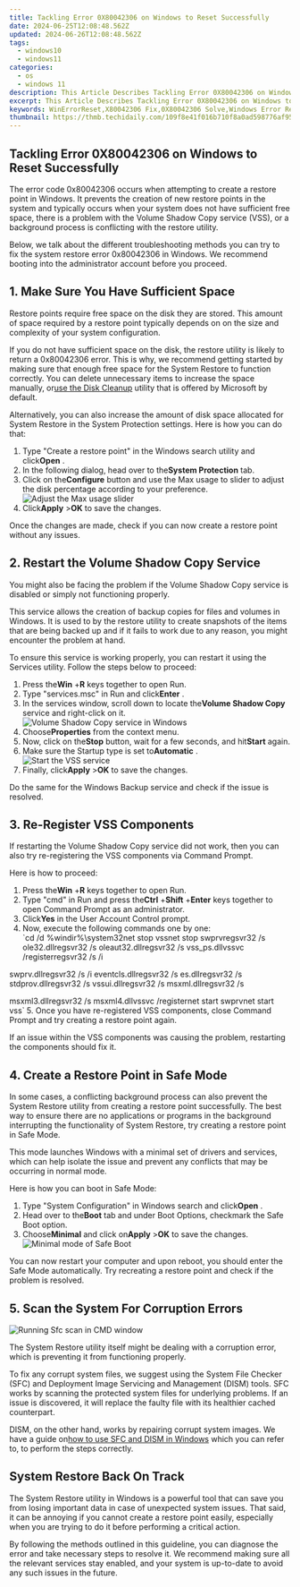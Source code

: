 ```yaml
---
title: Tackling Error 0X80042306 on Windows to Reset Successfully
date: 2024-06-25T12:08:48.562Z
updated: 2024-06-26T12:08:48.562Z
tags:
  - windows10
  - windows11
categories:
  - os
  - windows 11
description: This Article Describes Tackling Error 0X80042306 on Windows to Reset Successfully
excerpt: This Article Describes Tackling Error 0X80042306 on Windows to Reset Successfully
keywords: WinErrorReset,X80042306 Fix,0X80042306 Solve,Windows Error Reset,System XP Error,Successful Reset Window,OS Error Code 0X80042306
thumbnail: https://thmb.techidaily.com/109f8e41f016b710f8a0ad598776af950e5e0ec716fb01a083b32b51c83dd241.jpg
---
```


## Tackling Error 0X80042306 on Windows to Reset Successfully

 The error code 0x80042306 occurs when attempting to create a restore point in Windows. It prevents the creation of new restore points in the system and typically occurs when your system does not have sufficient free space, there is a problem with the Volume Shadow Copy service (VSS), or a background process is conflicting with the restore utility.

 Below, we talk about the different troubleshooting methods you can try to fix the system restore error 0x80042306 in Windows. We recommend booting into the administrator account before you proceed.

## 1\. Make Sure You Have Sufficient Space

 Restore points require free space on the disk they are stored. This amount of space required by a restore point typically depends on on the size and complexity of your system configuration.

 If you do not have sufficient space on the disk, the restore utility is likely to return a 0x80042306 error. This is why, we recommend getting started by making sure that enough free space for the System Restore to function correctly. You can delete unnecessary items to increase the space manually, or[use the Disk Cleanup](https://www.makeuseof.com/tag/best-way-clean-windows-10-step-step-guide/) utility that is offered by Microsoft by default.

 Alternatively, you can also increase the amount of disk space allocated for System Restore in the System Protection settings. Here is how you can do that:

1. Type "Create a restore point" in the Windows search utility and click**Open** .
2. In the following dialog, head over to the**System Protection** tab.
3. Click on the**Configure** button and use the Max usage to slider to adjust the disk percentage according to your preference.  
![Adjust the Max usage slider](https://static1.makeuseofimages.com/wordpress/wp-content/uploads/2023/04/restore-point-usage.jpg)
4. Click**Apply** \>**OK** to save the changes.

 Once the changes are made, check if you can now create a restore point without any issues.

## 2\. Restart the Volume Shadow Copy Service

 You might also be facing the problem if the Volume Shadow Copy service is disabled or simply not functioning properly.

 This service allows the creation of backup copies for files and volumes in Windows. It is used to by the restore utility to create snapshots of the items that are being backed up and if it fails to work due to any reason, you might encounter the problem at hand.

 To ensure this service is working properly, you can restart it using the Services utility. Follow the steps below to proceed:

1. Press the**Win** +**R** keys together to open Run.
2. Type "services.msc" in Run and click**Enter** .
3. In the services window, scroll down to locate the**Volume Shadow Copy** service and right-click on it.  
![Volume Shadow Copy service in Windows](https://static1.makeuseofimages.com/wordpress/wp-content/uploads/2023/04/volume-shadow-copy.jpg)
4. Choose**Properties** from the context menu.
5. Now, click on the**Stop** button, wait for a few seconds, and hit**Start** again.
6. Make sure the Startup type is set to**Automatic** .  
![Start the VSS service](https://static1.makeuseofimages.com/wordpress/wp-content/uploads/2023/04/start-vss-service.jpg)
7. Finally, click**Apply** \>**OK** to save the changes.

 Do the same for the Windows Backup service and check if the issue is resolved.

## 3\. Re-Register VSS Components

 If restarting the Volume Shadow Copy service did not work, then you can also try re-registering the VSS components via Command Prompt.

Here is how to proceed:

1. Press the**Win** +**R** keys together to open Run.
2. Type "cmd" in Run and press the**Ctrl** +**Shift** +**Enter** keys together to open Command Prompt as an administrator.
3. Click**Yes** in the User Account Control prompt.
4. Now, execute the following commands one by one:  
`cd /d %windir%\system32net stop vssnet stop swprvregsvr32 /s ole32.dllregsvr32 /s oleaut32.dllregsvr32 /s vss_ps.dllvssvc /registerregsvr32 /s /i  

swprv.dllregsvr32 /s /i eventcls.dllregsvr32 /s es.dllregsvr32 /s stdprov.dllregsvr32 /s vssui.dllregsvr32 /s msxml.dllregsvr32 /s  

msxml3.dllregsvr32 /s msxml4.dllvssvc /registernet start swprvnet start vss`
5. Once you have re-registered VSS components, close Command Prompt and try creating a restore point again.

 If an issue within the VSS components was causing the problem, restarting the components should fix it.

## 4\. Create a Restore Point in Safe Mode

 In some cases, a conflicting background process can also prevent the System Restore utility from creating a restore point successfully. The best way to ensure there are no applications or programs in the background interrupting the functionality of System Restore, try creating a restore point in Safe Mode.

 This mode launches Windows with a minimal set of drivers and services, which can help isolate the issue and prevent any conflicts that may be occurring in normal mode.

Here is how you can boot in Safe Mode:

1. Type "System Configuration" in Windows search and click**Open** .
2. Head over to the**Boot** tab and under Boot Options, checkmark the Safe Boot option.
3. Choose**Minimal** and click on**Apply** \>**OK** to save the changes.  
![Minimal mode of Safe Boot](https://static1.makeuseofimages.com/wordpress/wp-content/uploads/2022/08/msconfig-boot-safe-mode-minimal.jpg)

 You can now restart your computer and upon reboot, you should enter the Safe Mode automatically. Try recreating a restore point and check if the problem is resolved.

## 5\. Scan the System For Corruption Errors

![Running Sfc scan in CMD window](https://static1.makeuseofimages.com/wordpress/wp-content/uploads/2023/03/running-sfc-scan.jpg)

 The System Restore utility itself might be dealing with a corruption error, which is preventing it from functioning properly.

 To fix any corrupt system files, we suggest using the System File Checker (SFC) and Deployment Image Servicing and Management (DISM) tools. SFC works by scanning the protected system files for underlying problems. If an issue is discovered, it will replace the faulty file with its healthier cached counterpart.

 DISM, on the other hand, works by repairing corrupt system images. We have a guide on[how to use SFC and DISM in Windows](https://www.makeuseof.com/windows-built-in-repair-tools/) which you can refer to, to perform the steps correctly.

## System Restore Back On Track

 The System Restore utility in Windows is a powerful tool that can save you from losing important data in case of unexpected system issues. That said, it can be annoying if you cannot create a restore point easily, especially when you are trying to do it before performing a critical action.

 By following the methods outlined in this guideline, you can diagnose the error and take necessary steps to resolve it. We recommend making sure all the relevant services stay enabled, and your system is up-to-date to avoid any such issues in the future.


<ins class="adsbygoogle"
     style="display:block"
     data-ad-format="autorelaxed"
     data-ad-client="ca-pub-7571918770474297"
     data-ad-slot="1223367746"></ins>



<ins class="adsbygoogle"
     style="display:block"
     data-ad-client="ca-pub-7571918770474297"
     data-ad-slot="8358498916"
     data-ad-format="auto"
     data-full-width-responsive="true"></ins>


